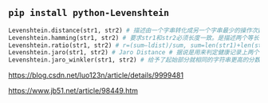 ## **`pip install python-Levenshtein`**

```python
Levenshtein.distance(str1, str2) # 描述由一个字串转化成另一个字串最少的操作次数，在其中的操作包括插入、删除、替换。算法实现：动态规划
Levenshtein.hamming(str1, str2) # 要求str1和str2必须长度一致。是描述两个等长字串之间对应位置上不同字符的个数
Levenshtein.ratio(str1, str2) # r=(sum–ldist)/sum, sum=len(str1)+len(str2),ldist是类编辑距离。在类编辑距离中删除、插入依然+1，但是替换+2
Levenshtein.jaro(str1, str2) # Jaro Distance # 据说是用来判定健康记录上两个名字是否相同，也有说是是用于人口普查
Levenshtein.jaro_winkler(str1, str2) # 给予了起始部分就相同的字符串更高的分数
```

https://blog.csdn.net/luo123n/article/details/9999481

https://www.jb51.net/article/98449.htm
